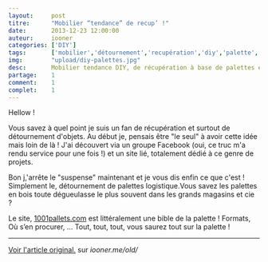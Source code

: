 ```yaml
---
layout: 	post
titre:  	"Mobilier “tendance” de recup’ !"
date:   	2013-12-23 12:00:00
auteur: 	iooner
categories: ['DIY']
tags:		['mobilier','détournement','recupération','diy','palette','bois']		
img: 		"upload/diy-palettes.jpg"
desc:		Mobilier tendance DIY, de récupération à base de palettes en bois.
partage:	1
comment:	1
complet:	1
---
```

Hellow !

Vous savez à quel point je suis un fan de récupération et surtout de détournement d'objets. Au début je, pensais être "le seul" à avoir cette idée mais loin de là ! J'ai découvert via un groupe Facebook (oui, ce truc m'a rendu service pour une fois !) et un site lié, totalement dédié à ce genre de projets.

Bon j,'arrête le "suspense" maintenant et je vous dis enfin ce que c'est ! Simplement le, détournement de palettes logistique.Vous savez les palettes en bois toute dégueulasse le plus souvent dans les grands magasins et cie ?

Le site, [1001pallets.com][pallets] est littéralement une bible de la palette ! Formats, Où s’en procurer, … Tout, tout, tout, vous saurez tout sur la palette !
<hr>

[Voir l'article original.][original] sur *iooner.me/old/*


        



[original]:		http://www.iooner.me/old/mobilier-tendance-de-recup/
[pallets]:		http://www.1001pallets.com/




